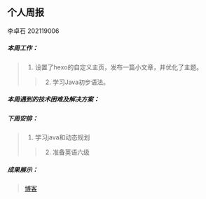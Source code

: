 ## 个人周报

李卓石 202119006

##### 本周工作：

>1. 设置了hexo的自定义主页，发布一篇小文章，并优化了主题。
>>2. 学习Java初步语法。

##### 本周遇到的技术困难及解决方案：


##### 下周安排：

>1. 学习java和动态规划
>>2. 准备英语六级

##### 成果展示：
>[博客](https://zhuoshi--li.gitee.io)



